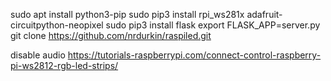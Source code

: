 sudo apt install python3-pip
sudo pip3 install rpi_ws281x adafruit-circuitpython-neopixel
sudo pip3 install flask
export FLASK_APP=server.py
git clone https://github.com/nrdurkin/raspiled.git

disable audio https://tutorials-raspberrypi.com/connect-control-raspberry-pi-ws2812-rgb-led-strips/